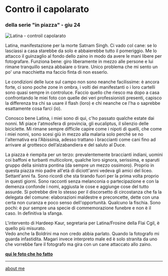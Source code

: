 # Contro il capolarato
### della serie "in piazza" - giu 24 
 
![](https://i.postimg.cc/ryjqhKmZ/Screenshot-2025-01-26-183631.png "Latina - controil capolarato")  

Latina, manifestazione per la morte Satnam Singh. Ci vado col cane: se lo lasciassi a casa starebbe da solo e abbaierebbe tutto il pomeriggio. Me lo attacco il guinzaglio al fondo dello zaino in modo da avere le mani libere per fotografare. Funziona bene: giro liberamente in mezzo alle persone e lui rimane tranquillo senza abbaiare o tirare. Unico problema che mi sento un po' una macchietta ma faccio finta di non esserlo.  

Le condizioni delle luce sul campo non sono neanche facilissime: è ancora forte, ci sono poche zone in ombra, i volti dei manifestanti o i loro cartelli sono quasi sempre in controluce. Faccio quello che riesco ma dopo a casa confrontando le miei foto con quelle dei veri professionisti presenti, capisco  la differenza tra chi sa usare il flash (loro) e chi neanche ce l'ha o saprebbe esattamente cosa farci (io).   

Conosco bene Latina, i miei sono di qui, c'ho passato qualche estate dai nonni. Mi piace l'atmosfera di provincia, gli eucaliptus, il silenzio delle biciclette. Mi rimane sempre difficile capire come i nipoti di quelli, che come i miei nonni, sono scesi giù in mezzo alla malaria solo perchè se no l'alternativa era l'Abissinia, adesso trattano i braccianti come cani fino ad arrivare al grottesco dell’alzabandiera e del saluto al Duce.  

La piazza è riempita per un terzo: prevalentemente braccianti indiani, uomini coi baffoni e turbanti multicolore, qualche loro signora, serissima, e sparuti gruppo della sinistra pontina (da sempre un mezzo ossimoro). Proprio in questa piazza mio padre all'età di diciott'anni vedeva gli amici del liceo. Settant'anni fa. Sono ricordi che sta tirando fuori per la prima volta proprio in questi giorni. Sono racconti senza melanconia o partecipazione e con la demenza confonde i nomi, aggiusta le cose e aggiunge cose del tutto assurde. Si potrebbe dire lo stesso per il discorsetto di circostanza che fa la delegata del comune:  elaborazioni maldestre e preconcette, dette con una certa non curanza e poco senso dell'opportunità. Qualcuno la fischia. Sono pochi: è pur sempre una specie di commemorazione funebre e non è il caso. In definitiva la sfanga.  

L'intervento di  Hardeep Kaur, segretaria per Latina/Frosine della Flai Cgil, è quello più misurato.  
Vedo anche la Boldrini ma non credo abbia parlato. Quando la fotografo mi guarda infastidita. Magari invece interpreto male ed è solo stranita  da uno che vorrebbe fare il fotografo ma gira con un cane attaccato allo zaino.


[**qui le foto che ho fatto**](https://photos.app.goo.gl/WdTP7KoGbiKZ7a5S8)  

---  
[about me](https://about.me/cacioman) 
